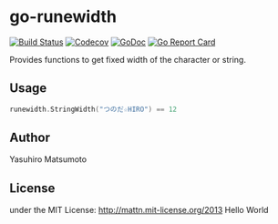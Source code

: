 go-runewidth
============

[![Build Status](https://travis-ci.org/mattn/go-runewidth.png?branch=master)](https://travis-ci.org/mattn/go-runewidth)
[![Codecov](https://codecov.io/gh/mattn/go-runewidth/branch/master/graph/badge.svg)](https://codecov.io/gh/mattn/go-runewidth)
[![GoDoc](https://godoc.org/github.com/mattn/go-runewidth?status.svg)](http://godoc.org/github.com/mattn/go-runewidth)
[![Go Report Card](https://goreportcard.com/badge/github.com/mattn/go-runewidth)](https://goreportcard.com/report/github.com/mattn/go-runewidth)

Provides functions to get fixed width of the character or string.

Usage
-----

```go
runewidth.StringWidth("つのだ☆HIRO") == 12
```


Author
------

Yasuhiro Matsumoto

License
-------

under the MIT License: http://mattn.mit-license.org/2013
Hello World
